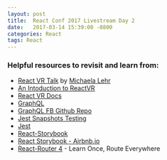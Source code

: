 ```yaml
---
layout: post
title:  React Conf 2017 Livestream Day 2
date:   2017-03-14 15:39:00 -0800
categories: React
tags: React
---
```


### Helpful resources to revisit and learn from:
* [React VR Talk](https://www.youtube.com/watch?v=CtVo3z_o9Rw) by [Michaela Lehr](https://geildanke.com/GEILDANKE/en/vr/)
* [An Intoduction to ReactVR](https://t.co/3HPeRao3zz)
* [React VR Docs](https://facebookincubator.github.io/react-vr/docs/getting-started.html)
* [GraphQL](http://graphql.org/)
* [GraphQL FB Github Repo](https://github.com/facebook/graphql)
* [Jest Snapshots Testing](https://github.com/rogeliog/jest-snapshot-talk)
* [Jest](https://facebook.github.io/jest/)
* [React-Storybook](https://getstorybook.io/)
* [React Storybook - Airbnb.io](http://airbnb.io/react-dates/)
* [React-Router 4](https://reacttraining.com/react-router/) - Learn Once, Route Everywhere
